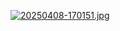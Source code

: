 [![20250408-170151.jpg](https://i.postimg.cc/SNC11vyv/20250408-170151.jpg)](https://postimg.cc/ppVBpk5f)
